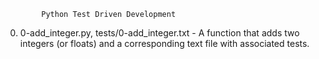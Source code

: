 			Python Test Driven Development
0. 0-add_integer.py, tests/0-add_integer.txt - A function that adds two integers (or floats) and a corresponding text file with associated tests.
